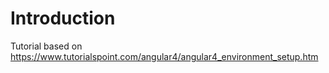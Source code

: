 # Introduction

Tutorial based on https://www.tutorialspoint.com/angular4/angular4_environment_setup.htm    